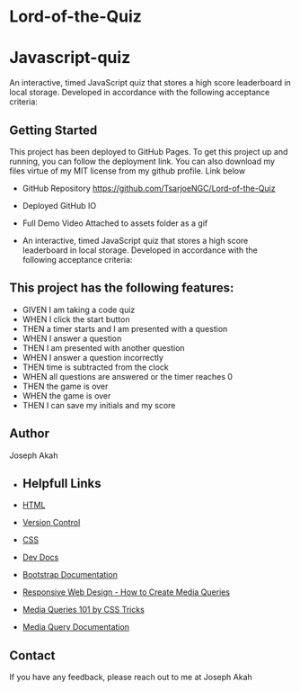 # Lord-of-the-Quiz

# Javascript-quiz

An interactive, timed JavaScript quiz that stores a high score leaderboard in local storage.
Developed in accordance with the following acceptance criteria: 

## Getting Started
This project has been deployed to GitHub Pages. To get this project up and running, you can follow the deployment link. You can also download my files virtue of my MIT license from my github profile. Link below

- GitHub Repository
https://github.com/TsarjoeNGC/Lord-of-the-Quiz


- Deployed GitHub IO



- Full Demo Video
Attached to assets folder as a gif


- An interactive, timed JavaScript quiz that stores a high score leaderboard in local storage.
Developed in accordance with the following acceptance criteria: 


## This project has the following features:

- GIVEN I am taking a code quiz
 - WHEN I click the start button
- THEN a timer starts and I am presented with a question
- WHEN I answer a question
- THEN I am presented with another question
- WHEN I answer a question incorrectly
- THEN time is subtracted from the clock
- WHEN all questions are answered or the timer reaches 0
- THEN the game is over
- WHEN the game is over
- THEN I can save my initials and my score

## Author
Joseph Akah

- ##  Helpfull Links

 - [HTML](https://developer.mozilla.org/en-US/docs/Web/HTML)
 - [Version Control](https://en.wikipedia.org/wiki/Version_control)
 - [CSS](https://developer.mozilla.org/en-US/docs/Web/CSS)
 - [Dev Docs](https://devdocs.io/)
- [Bootstrap Documentation](https://getbootstrap.com/docs/4.0/getting-started/introduction/)

- [Responsive Web Design - How to Create Media Queries](https://www.youtube.com/watch?v=5xzaGSYd7jM)

- [Media Queries 101 by CSS Tricks](https://css-tricks.com/css-media-queries/)

- [Media Query Documentation](https://www.w3schools.com/css/css_rwd_mediaqueries.asp)



## Contact 

If you have any feedback, please reach out to me at Joseph Akah
